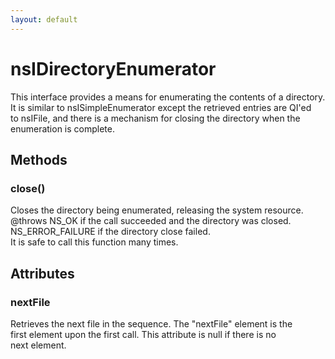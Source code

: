 ```yaml
---
layout: default
---
```


# nsIDirectoryEnumerator #
  
This interface provides a means for enumerating the contents of a directory.  
It is similar to nsISimpleEnumerator except the retrieved entries are QI'ed   
to nsIFile, and there is a mechanism for closing the directory when the   
enumeration is complete.  
  

## Methods ##

### close() ###
  
Closes the directory being enumerated, releasing the system resource.  
@throws NS_OK if the call succeeded and the directory was closed.  
        NS_ERROR_FAILURE if the directory close failed.   
        It is safe to call this function many times.   
  

## Attributes ##

### nextFile ###
  
Retrieves the next file in the sequence. The "nextFile" element is the   
first element upon the first call. This attribute is null if there is no   
next element.  
  
